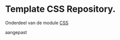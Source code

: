 # Template CSS Repository.

Onderdeel van de module [CSS](https://e-learning.educom.nu/essentials/CSS/intro)

aangepast

